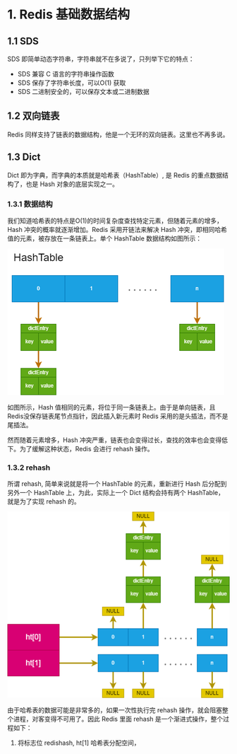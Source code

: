 <!--
 * @Author: Gooddbird 1753009868@qq.com
 * @Date: 2023-08-06 13:04:44
 * @LastEditors: Gooddbird 1753009868@qq.com
 * @LastEditTime: 2023-08-12 13:18:28
 * @FilePath: \workspace\treasure\Redis\1.Redis基础数据结构.md
 * @Description: 这是默认设置,请设置`customMade`, 打开koroFileHeader查看配置 进行设置: https://github.com/OBKoro1/koro1FileHeader/wiki/%E9%85%8D%E7%BD%AE
-->
# 1. Redis 基础数据结构

## 1.1 SDS
SDS 即简单动态字符串，字符串就不在多说了，只列举下它的特点：
- SDS 兼容 C 语言的字符串操作函数
- SDS 保存了字符串长度，可以O(1) 获取
- SDS 二进制安全的，可以保存文本或二进制数据

## 1.2 双向链表
Redis 同样支持了链表的数据结构，他是一个无环的双向链表。这里也不再多说。

## 1.3 Dict
Dict 即为字典，而字典的本质就是哈希表（HashTable）, 是 Redis 的重点数据结构了，也是 Hash 对象的底层实现之一。

### 1.3.1 数据结构
我们知道哈希表的特点是O(1)的时间复杂度查找特定元素，但随着元素的增多，Hash 冲突的概率就逐渐增加。Redis 采用开链法来解决 Hash 冲突，即相同哈希值的元素，被存放在一条链表上。单个 HashTable 数据结构如图所示：

![](./imgs/1-1-hashtable.drawio.png)

如图所示，Hash 值相同的元素，将位于同一条链表上。由于是单向链表，且Redis没保存链表尾节点指针，因此插入新元素时 Redis 采用的是头插法，而不是尾插法。

然而随着元素增多，Hash 冲突严重，链表也会变得过长，查找的效率也会变得低下。为了缓解这种状态，Redis 会进行 rehash 操作。

### 1.3.2 rehash
所谓 rehash, 简单来说就是将一个 HashTable 的元素，重新进行 Hash 后分配到另外一个 HashTable 上，为此，实际上一个 Dict 结构会持有两个 HashTable，就是为了实现 rehash 的。


![](./imgs/1-2-hashtable_pre_rehash.drawio.png)

由于哈希表的数据可能是非常多的，如果一次性执行完 rehash 操作，就会阻塞整个进程，对客变得不可用了。因此 Redis 里面 rehash 是一个渐进式操作，整个过程如下：
  1. 将标志位 redishash, ht[1] 哈希表分配空间，




